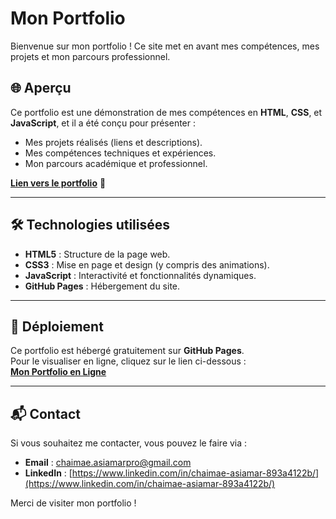 # Mon Portfolio

Bienvenue sur mon portfolio ! Ce site met en avant mes compétences, mes projets et mon parcours professionnel.

## 🌐 Aperçu
Ce portfolio est une démonstration de mes compétences en **HTML**, **CSS**, et **JavaScript**, et il a été conçu pour présenter :
- Mes projets réalisés (liens et descriptions).
- Mes compétences techniques et expériences.
- Mon parcours académique et professionnel.

[**Lien vers le portfolio**](https://chmaee.github.io/Portfolio/) 🌟

---

## 🛠️ Technologies utilisées
- **HTML5** : Structure de la page web.
- **CSS3** : Mise en page et design (y compris des animations).
- **JavaScript** : Interactivité et fonctionnalités dynamiques.
- **GitHub Pages** : Hébergement du site.

---

## 🚀 Déploiement
Ce portfolio est hébergé gratuitement sur **GitHub Pages**.  
Pour le visualiser en ligne, cliquez sur le lien ci-dessous :  
[**Mon Portfolio en Ligne**](https://chmaee.github.io/Portfolio/)

---

## 📬 Contact
Si vous souhaitez me contacter, vous pouvez le faire via :
- **Email** : [chaimae.asiamarpro@gmail.com](mailto:chaimae.asiamarpro@gmail.com)
- **LinkedIn** : [https://www.linkedin.com/in/chaimae-asiamar-893a4122b/](https://www.linkedin.com/in/chaimae-asiamar-893a4122b/)

Merci de visiter mon portfolio !

